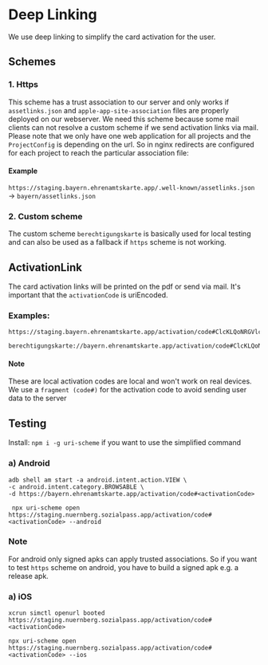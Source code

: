 # Deep Linking

We use deep linking to simplify the card activation for the user.

## Schemes

### 1. Https

This scheme has a trust association to our server and only works if `assetlinks.json` and `apple-app-site-association` files are properly deployed on our webserver.
We need this scheme because some mail clients can not resolve a custom scheme if we send activation links via mail.
Please note that we only have one web application for all projects and the `ProjectConfig` is depending on the url. 
So in nginx redirects are configured for each project to reach the particular association file:

#### Example
`https://staging.bayern.ehrenamtskarte.app/.well-known/assetlinks.json` -> `bayern/assetlinks.json`


### 2. Custom scheme

The custom scheme `berechtigungskarte` is basically used for local testing and can also be used as a fallback if `https` scheme is not working.

## ActivationLink

The card activation links will be printed on the pdf or send via mail. It's important that the `activationCode` is uriEncoded.

### Examples:

```
https://staging.bayern.ehrenamtskarte.app/activation/code#ClcKLQoNRGVlcGxpbmsgVGVzdBCWnQEaGAoCCF0SAwiIORoHCLPPvgEQASoECKiaARIQBuTHyi60o6UC2U439XGLMRoUBzxIAa%2BPG%2Bj%2FIrBzJVTJACh21KA%3D

berechtigungskarte://bayern.ehrenamtskarte.app/activation/code#ClcKLQoNRGVlcGxpbmsgVGVzdBCWnQEaGAoCCF0SAwiIORoHCLPPvgEQASoECKiaARIQBuTHyi60o6UC2U439XGLMRoUBzxIAa%2BPG%2Bj%2FIrBzJVTJACh21KA%3D
```

#### Note
These are local activation codes are local and won't work on real devices.
We use a `fragment (code#)` for the activation code to avoid sending user data to the server 

## Testing

Install: `npm i -g uri-scheme` if you want to use the simplified command

### a) Android
```
adb shell am start -a android.intent.action.VIEW \
-c android.intent.category.BROWSABLE \
-d https://bayern.ehrenamtskarte.app/activation/code#<activationCode>
```
```
 npx uri-scheme open https://staging.nuernberg.sozialpass.app/activation/code#<activationCode> --android
```

### Note
For android only signed apks can apply trusted associations. So if you want to test `https` scheme on android, you have to build a signed apk e.g. a release apk.

### a) iOS
```
xcrun simctl openurl booted https://staging.nuernberg.sozialpass.app/activation/code#<activationCode>
```
```
npx uri-scheme open https://staging.nuernberg.sozialpass.app/activation/code#<activationCode> --ios
```




